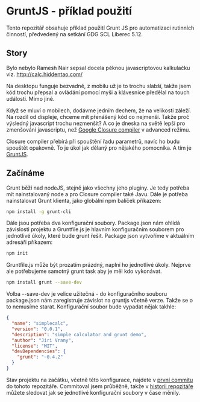 # GruntJS - příklad použití

Tento repozitář obsahuje příklad použití Grunt JS pro automatizaci rutinních činností, předvedený na 
setkání GDG SCL Liberec 5.12.

## Story
Bylo nebylo Ramesh Nair sepsal docela pěknou javascriptovou kalkulačku viz. http://calc.hiddentao.com/

Na desktopu funguje bezvadně, z mobilu už je to trochu slabší, takže jsem kód trochu přepsal a ovládání pomocí
myši a klávesnice předělal na touch události. Mimo jiné.

Když se mluví o mobilech, dodávme jedním dechem, že na velikosti záleží. Na rozdíl od displeje, chceme mít přenášený kód co nejmenší. Takže proč výsledný javascript trochu nezmenšit? A co je dneska na světě lepší pro zmenšování javascriptu, než [Google Closure compiler](https://developers.google.com/closure/compiler/?hl=cs) v advanced režimu. 

Closure compiler přebírá při spouštění řadu parametrů, navíc ho budu spouštět opakovně. To je úkol jak dělaný pro nějakého pomocníka. A tím je [GruntJS](http://gruntjs.com/ "Grunt JS"). 

## Začínáme 

Grunt běží nad nodeJS, stejně jako všechny jeho pluginy. Je tedy potřeba mít nainstalovaný node a pro Closure compiler také Javu. Dále je potřeba nainstalovat Grunt klienta, jako globální npm balíček příkazem:

```bash
npm install -g grunt-cli
```

Dále jsou potřeba dva konfigurační soubory. Package.json nám ohlídá závislosti projektu a Gruntfile.js je hlavním konfiguračním souborem pro jednotlivé úkoly, které bude grunt řešit. Package json vytvoříme v aktuálním adresáři příkazem:

```bash
npm init
```

Gruntfile.js může být prozatím prázdný, naplní ho jednotlivé úkoly. Nejprve ale potřebujeme samotný grunt task aby je měl kdo vykonávat. 

```bash
npm install grunt --save-dev
```

Volba --save-dev je velice užitečná - do konfiguračního souboru package.json nám zaregistruje závislot na gruntjs včetně verze. Takže se o to nemusíme starat. Konfigurační soubor bude vypadat nějak takhle: 

```json
{
  "name": "simplecalc",
  "version": "0.0.1",
  "description": "simple calculator and grunt demo",
  "author": "Jiri Vrany",
  "license": "MIT",
  "devDependencies": {
    "grunt": "~0.4.2"
  }
}
```
Stav projektu na začátku, včetně této konfigurace, najdete v [první commitu](https://github.com/jirivrany/gdgscl-grunt-demo/tree/cb973805a5ab2cc814d7be320a47c605a4d59f8b) do tohoto repozitáře. Commitoval jsem průběžně, takže v [historii repozitáře](https://github.com/jirivrany/gdgscl-grunt-demo/commits/master) můžete sledovat jak se jednotlivé konfigurační soubory v čase měnily. 
